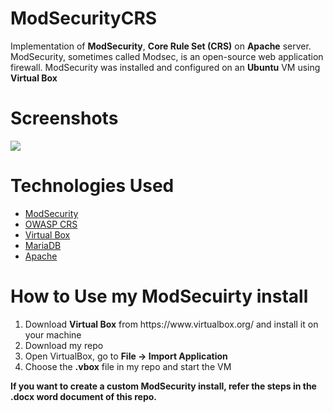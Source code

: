 # ModSecurityCRS
Implementation of <b>ModSecurity</b>, <b>Core Rule Set (CRS)</b> on <b>Apache</b> server. ModSecurity, sometimes called Modsec, is an open-source web application firewall. ModSecurity was installed and configured on an <b>Ubuntu</b> VM using <b>Virtual Box</b>

# Screenshots
<img src="https://github.com/kaushikjadhav01/ModSecurityCRS/blob/master/screenshots/ss.png">

# Technologies Used
<ul>
<li><a href="https://www.modsecurity.org/">ModSecurity</a></li>
<li><a href="https://owasp.org/www-project-modsecurity-core-rule-set/#:~:text=The%20OWASP%20ModSecurity%20Core%20Rule,a%20minimum%20of%20false%20alerts.">OWASP CRS</a></li>
<li><a href="https://www.virtualbox.org/">Virtual Box</a></li>
<li><a href="https://mariadb.org/">MariaDB</a></li>
<li><a href="https://www.apache.org/">Apache</a></li>
</ul>

# How to Use my ModSecuirty install
<ol>
<li>Download <b>Virtual Box</b> from https://www.virtualbox.org/ and install it on your machine</li>
<li>Download my repo</li>
<li>Open VirtualBox, go to <b>File -> Import Application</b></li>
<li>Choose the <b>.vbox</b> file in my repo and start the VM</li>
</ol>

<b>If you want to create a custom ModSecurity install, refer the steps in the .docx word document of this repo.</b>
